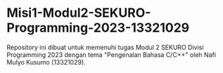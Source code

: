 # Misi1-Modul2-SEKURO-Programming-2023-13321029
Repository ini dibuat untuk memenuhi tugas Modul 2 SEKURO Divisi Programming 2023 dengan tema "Pengenalan Bahasa C/C++" oleh Nafi Mulyo Kusumo (13321029).
